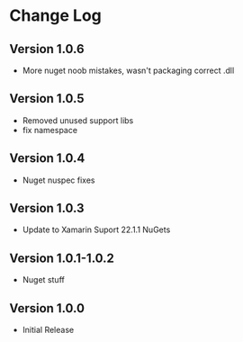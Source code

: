 Change Log
==========

Version 1.0.6
-------------
* More nuget noob mistakes, wasn't packaging correct .dll

Version 1.0.5
-------------
* Removed unused support libs
* fix namespace

Version 1.0.4
-------------
* Nuget nuspec fixes

Version 1.0.3
-------------
* Update to Xamarin Suport 22.1.1 NuGets

Version 1.0.1-1.0.2
-------------
* Nuget stuff

Version 1.0.0
-------------
* Initial Release
